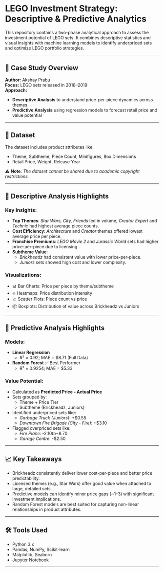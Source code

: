 # LEGO Investment Strategy: Descriptive & Predictive Analytics

This repository contains a two-phase analytical approach to assess the investment potential of LEGO sets. It combines descriptive statistics and visual insights with machine learning models to identify underpriced sets and optimize LEGO portfolio strategies.

---

## 📁 Case Study Overview

**Author:** Akshay Prabu  
**Focus:** LEGO sets released in 2018–2019  
**Approach:**  
- **Descriptive Analysis** to understand price-per-piece dynamics across themes  
- **Predictive Analysis** using regression models to forecast retail price and value potential

---

## 🧾 Dataset

The dataset includes product attributes like:
- Theme, Subtheme, Piece Count, Minifigures, Box Dimensions
- Retail Price, Weight, Release Year

⚠️ **Note**: *The dataset cannot be shared due to academic copyright restrictions.*

---

## 🧩 Descriptive Analysis Highlights

### Key Insights:
- **Top Themes**: *Star Wars, City, Friends* led in volume; *Creator Expert* and *Technic* had highest average piece counts.
- **Cost Efficiency**: *Architecture* and *Creator* themes offered lowest average price per piece.
- **Franchise Premiums**: *LEGO Movie 2* and *Jurassic World* sets had higher price-per-piece due to licensing.
- **Subtheme Value**:
  - *Brickheadz* had consistent value with lower price-per-piece.
  - *Juniors* sets showed high cost and lower complexity.

### Visualizations:
- 📊 Bar Charts: Price per piece by theme/subtheme
- 🔥 Heatmaps: Price distribution intensity
- 📈 Scatter Plots: Piece count vs price
- 📦 Boxplots: Distribution of value across Brickheadz vs Juniors

---

## 🔮 Predictive Analysis Highlights

### Models:
- **Linear Regression**
  - R² = 0.92; MAE = $8.71 (Full Data)
- **Random Forest** ✅ Best Performer
  - R² = 0.9254; MAE = $5.33

### Value Potential:
- Calculated as **Predicted Price - Actual Price**
- Sets grouped by:
  - Theme + Price Tier
  - Subtheme (Brickheadz, Juniors)
- Identified underpriced sets like:
  - *Garbage Truck (Juniors)*: +$0.55
  - *Downtown Fire Brigade (City - Fire)*: +$3.10
- Flagged overpriced sets like:
  - *Fire Plane*: -$2.10 to -$8.70
  - *Garage Centre*: -$2.50

---

## 📈 Key Takeaways

- Brickheadz consistently deliver lower cost-per-piece and better price predictability.
- Licensed themes (e.g., Star Wars) offer good value when attached to large, detailed sets.
- Predictive models can identify minor price gaps (~$1–$3) with significant investment implications.
- Random Forest models are best suited for capturing non-linear relationships in product attributes.

---

## 🛠️ Tools Used

- Python 3.x
- Pandas, NumPy, Scikit-learn
- Matplotlib, Seaborn
- Jupyter Notebook

---



